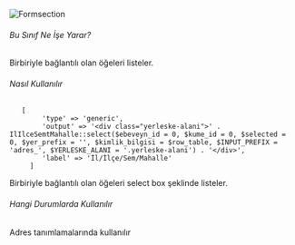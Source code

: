 ![Formsection](https://s3.eu-central-1.amazonaws.com/static.testbank.az/uploads/files/15-1618918226-ok-image.png)

###### Bu Sınıf Ne İşe Yarar?

Birbiriyle bağlantılı olan öğeleri listeler.

###### Nasıl Kullanılır

```
   [
        'type' => 'generic',
        'output' => '<div class="yerleske-alani">' . IlIlceSemtMahalle::select($ebeveyn_id = 0, $kume_id = 0, $selected = 0, $yer_prefix = '', $kimlik_bilgisi = $row_table, $INPUT_PREFIX = 'adres_', $YERLESKE_ALANI = '.yerleske-alani') . '</div>',
        'label' => 'İl/İlçe/Sem/Mahalle'
     ]
```

Birbiriyle bağlantılı olan öğeleri select box şeklinde listeler.

###### Hangi Durumlarda Kullanılır

Adres tanımlamalarında kullanılır
